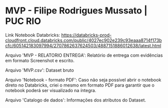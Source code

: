 # MVP - Filipe Rodrigues Mussato | PUC RIO
Link Notebook Databricks: https://databricks-prod-cloudfront.cloud.databricks.com/public/4027ec902e239c93eaaa8714f173bcfc/605142183097994/2707862637624503/4887151886012638/latest.html

Arquivo 'MVP - RELATORIO ENTREGA': Relatório de entrega com evidências em formato Screenshot e escrito.

Arquivo 'MVP.csv': Dataset bruto

Arquivo 'Notebook - formato PDF': Caso não seja possível abrir o notebook direto no Databricks, criei o mesmo em formato PDF para garantir que o notebook poderá ser visualizado na íntegra.

Arquivo 'Catalogo de dados': Informações dos atributos do Dataset.
